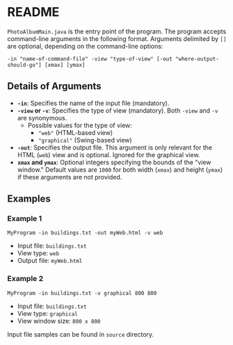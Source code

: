 # README

`PhotoAlbumMain.java` is the entry point of the program. The program accepts command-line arguments in the following format. Arguments delimited by `[]` are optional, depending on the command-line options:

`-in "name-of-command-file" -view "type-of-view" [-out "where-output-should-go"] [xmax] [ymax]`


## Details of Arguments
- **`-in`**: Specifies the name of the input file (mandatory).
- **`-view` or `-v`**: Specifies the type of view (mandatory). Both `-view` and `-v` are synonymous.
  - Possible values for the type of view:
    - `"web"` (HTML-based view)
    - `"graphical"` (Swing-based view)
- **`-out`**: Specifies the output file. This argument is only relevant for the HTML (`web`) view and is optional. Ignored for the graphical view.
- **`xmax` and `ymax`**: Optional integers specifying the bounds of the "view window." Default values are `1000` for both width (`xmax`) and height (`ymax`) if these arguments are not provided.

## Examples
### Example 1
`MyProgram -in buildings.txt -out myWeb.html -v web`

- Input file: `buildings.txt`
- View type: `web`
- Output file: `myWeb.html`

### Example 2
`MyProgram -in buildings.txt -v graphical 800 800`

- Input file: `buildings.txt`
- View type: `graphical`
- View window size: `800 x 800`

Input file samples can be found in `source` directory. 

